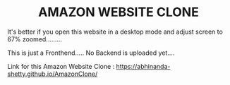 <center><h1>AMAZON WEBSITE CLONE</h1></center>
It's better if you open this website in a desktop mode and adjust screen to 67% zoomed.........
<p>This is just a Fronthend..... No Backend is uploaded yet....
<p>Link for this Amazon Website Clone : <a href="https://abhinanda-shetty.github.io/AmazonClone/">https://abhinanda-shetty.github.io/AmazonClone/ </a>
